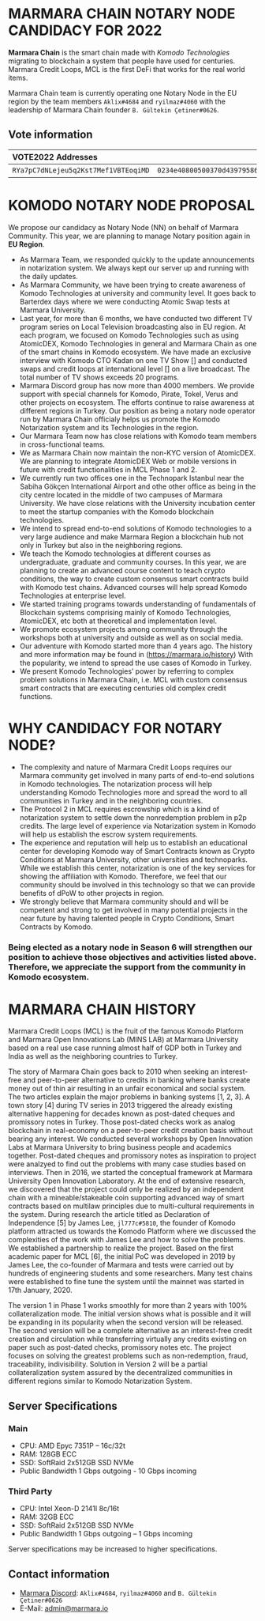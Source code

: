 #  MARMARA CHAIN NOTARY NODE CANDIDACY FOR 2022
**Marmara Chain** is the smart chain made with *Komodo Technologies* migrating to blockchain a system that people have used for centuries. Marmara Credit Loops, MCL is the first DeFi that works for the real world items. 

Marmara Chain team is currently operating one Notary Node in the EU region by the team members `Aklix#4684` and `ryilmaz#4060` with the leadership of Marmara Chain founder `B. Gültekin Çetiner#0626`.

## Vote information ##

| VOTE2022 Addresses                 | Pubkey                                                             | Region |
| :--------------------------------- |:------------------------------------------------------------------:| :----: |
| `RYa7pC7dNLejeu5q2Kst7Mef1VBTEoqiMD` | `0234e40800500370d43979586ee2cec2e777a0368d10c682e78bca30fd1630c18d` | **EU**     |

# KOMODO NOTARY NODE PROPOSAL
We propose our candidacy as Notary Node (NN) on behalf of Marmara Community. This year, we are planning to manage Notary position again in **EU Region**.

* As Marmara Team, we responded quickly to the update announcements in notarization system. We always kept our server up and running with the daily updates. 
* As Marmara Community, we have been trying to create awareness of Komodo Technologies at university and community level. It goes back to Barterdex days where we were conducting Atomic Swap tests at Marmara University. 
* Last year, for more than 6 months, we have conducted two different TV program series on Local Television broadcasting also in EU region. At each program, we focused on Komodo Technologies such as using AtomicDEX, Komodo Technologies in general and Marmara Chain as one of the smart chains in Komodo ecosystem. We have made an exclusive interview with Komodo CTO Kadan on one TV Show [] and conducted swaps and credit loops at international level [] on a live broadcast. The total number of TV shows exceeds 20 programs.
* Marmara Discord group has now more than 4000 members. We provide support with special channels for Komodo, Pirate, Tokel, Verus and other projects on ecosystem. The efforts continue to raise awareness at different regions in Turkey. Our position as being a notary node operator run by Marmara Chain officialy helps us promote the Komodo Notarization system and its Technologies in the region. 
* Our Marmara Team now has close relations with Komodo team members in cross-functional teams. 
* We as Marmara Chain now maintain the non-KYC version of AtomicDEX. We are planning to integrate AtomicDEX Web or mobile versions in future with credit functionalities in MCL Phase 1 and 2.
* We currently run two offices one in the Technopark Istanbul near the Sabiha Gökçen International Airport and othe other office as being in the city centre located in the middle of two campuses of Marmara University. We have close relations with the University incubation center to meet the startup companies with the Komodo blockchain technologies.  
* We intend to spread end-to-end solutions of Komodo technologies to a very large audience and make Marmara Region a blockchain hub not only in Turkey but also in the neighboring regions.
* We teach the Komodo technologies at different courses as undergraduate, graduate and community courses. In this year, we are planning to create an advanced course content to teach crypto conditions, the way to create custom consensus smart contracts build with Komodo test chains. Advanced courses will help spread Komodo Technologies at enterprise level.
* We started training programs towards understanding of fundamentals of Blockchain systems comprising mainly of Komodo Technologies, AtomicDEX, etc both at theoretical and implementation level. 
* We promote ecosystem projects among community through the workshops both at university and outside as well as on social media.      
* Our adventure with Komodo started more than 4 years ago. The history and more information may be found in (https://marmara.io/history) With the popularity, we intend to spread the use cases of Komodo in Turkey. 
* We present Komodo Technologies’ power by referring to complex problem solutions in Marmara Chain, i.e. MCL with custom consensus smart contracts that are executing centuries old complex credit functions. 


# WHY CANDIDACY FOR NOTARY NODE?
* The complexity and nature of Marmara Credit Loops requires our Marmara community get involved in many parts of end-to-end solutions in Komodo technologies. The notarization process will help understanding Komodo Technologies more and spread the word to all communities in Turkey and in the neighboring countries.
* The Protocol 2 in MCL requires escrowship which is a kind of notarization system to settle down the nonredemption problem in p2p credits. The large level of experience via Notarization system in Komodo will help us establish  the escrow system requirements.
* The experience and reputation will help us to establish an educational center for developing Komodo way of Smart Contracts known as Crypto Conditions at Marmara University, other universities and technoparks. While we establish this center, notarization is one of the key services for showing the affiliation with Komodo. Therefore, we feel that our community should be involved in this technology so that we can provide benefits of dPoW to other projects in region.
* We strongly believe that Marmara community should and will be competent and strong to get involved in many potential projects in the near future by having talented people in Crypto Conditions, Smart Contracts by Komodo. 

### Being elected as a notary node in Season 6 will strengthen our position to achieve those objectives and activities listed above. Therefore, we appreciate the support from the community in Komodo ecosystem.

# MARMARA CHAIN HISTORY
Marmara Credit Loops (MCL) is the fruit of the famous Komodo Platform and Marmara Open Innovations Lab (MINS LAB) at Marmara University based on a real use case running almost half of GDP both in Turkey and India as well as the neighboring countries to Turkey.

The story of Marmara Chain goes back to 2010 when seeking an interest-free and peer-to-peer alternative to credits in banking where banks create money out of thin air resulting in an unfair economical and social system. The two articles explain the major problems in banking systems [1, 2, 3]. A town story [4] during TV series in 2013 triggered the already existing alternative happening for decades known as post-dated cheques and promissory notes in Turkey. Those post-dated checks work as analog blockchain in real-economy on a peer-to-peer credit creation basis without bearing any interest. We conducted several workshops by Open Innovation Labs at Marmara University to bring business people and academics together. Post-dated cheques and promissory notes as inspiration to project were analzyed to find out the problems with many case studies based on interviews. Then in 2016, we started the conceptual framework at Marmara University Open Innovation Laboratory. At the end of extensive research, we discovered that the project could only be realized by an independent chain with a mineable/stakeable coin supporting advanced way of smart contracts based on multilaw principles due to multi-cultural requirements in the system. During research the article titled as Declaration of Independence [5] by James Lee,
`jl777c#5810`, the founder of Komodo platform attracted us towards the Komodo Platform where we discussed the complexities of the work with James Lee and how to solve the problems. We established a partnership to realize the project. Based on the first academic paper for MCL [6], the initial PoC was developed in 2019 by James Lee, the co-founder of Marmara and tests were carried out by hundreds of engineering students and some researchers. Many test chains were established to fine tune the system until the mainnet was started in 17th January, 2020. 

The version 1 in Phase 1 works smoothly for more than 2 years with 100% collateralization mode. The initial version shows what is possible and it will be expanding in its popularity when the second version will be released. The second version will be a complete alternative as an interest-free credit creation and circulation while transferring virtually any credits existing on paper such as post-dated checks, promissory notes etc. The project focuses on solving the greatest problems such as non-redemption, fraud, traceability, indivisibility. Solution in Version 2 will be a partial collateralization system assured by the decentralized communities in different regions similar to Komodo Notarization System.

## Server Specifications
### Main

* CPU: AMD Epyc 7351P – 16c/32t 
* RAM: 128GB ECC
* SSD: SoftRaid 2x512GB SSD NVMe
* Public Bandwidth 1 Gbps outgoing - 10 Gbps incoming

### Third Party
* CPU: Intel Xeon-D 2141I 8c/16t 
* RAM: 32GB ECC
* SSD: SoftRaid 2x512GB SSD NVMe
* Public Bandwidth 1 Gbps outgoing – 1 Gbps incoming

Server specifications may be increased to higher specifications.

## Contact information ##

 - [Marmara Discord](https://marmara.io/discord): `Aklix#4684`, `ryilmaz#4060` and `B. Gültekin Çetiner#0626`
 - E-Mail: admin@marmara.io
 
 
